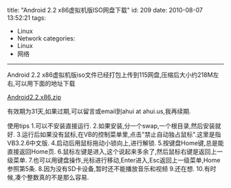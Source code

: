 title: "Android 2.2 x86虚拟机版ISO网盘下载"
id: 209
date: 2010-08-07 13:52:21
tags: 
- Linux
- Network
categories: 
- Linux
- 网络
---

Android 2.2 x86虚拟机版iso文件已经打包上传到115网盘,压缩后大小约218M左右,可以用下面的地址下载

[Android2.2.x86.zip](http://ahui.us/?p=234)

有效期为31天,如果过期,可以留言或email到ahui at ahui.us,我再续期.

使用tips
1.可以不安装直接运行.
2.如果安装,分一个swap,一个根目录,然后安装就好.
3.运行后如果没有鼠标,在VB的控制菜单里,点击"禁止自动独占鼠标".这里是指VB3.2.6中文版.
4.启动后用鼠标拖动小锁向上,进行解锁.
5.按键盘Home键,总是能直接返回Home页.
6.鼠标左键是进入,这个说起来多余了,然后鼠标右键是返回上一级菜单.
7.也可以用键盘操作,光标进行移动,Enter进入,Esc返回上一级菜单,Home参照第5条.
8.因为没有SD卡设备,暂时还不能播放音乐和视频
9.还在想.
10.有时候,凑个整数真的不是那么容易.